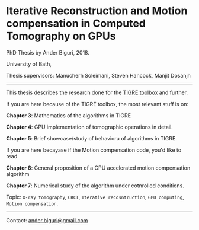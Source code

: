 
# Iterative Reconstruction and Motion compensation in Computed Tomography on GPUs

PhD Thesis by Ander Biguri, 2018.

University of Bath,

Thesis supervisors: Manucherh Soleimani, Steven Hancock, Manjit Dosanjh

----

This thesis describes the research done for the [TIGRE toolbox](https://github.com/CERN/TIGRE) and further.

If you are here because of the TIGRE toolbox, the most relevant stuff is on:

**Chapter 3**: Mathematics of the algorithms in TIGRE

**Chapter 4**: GPU implementation of tomographic operations in detail.

**Chapter 5**: Brief showcase/study of behavioru of algorithms in TIGRE.

If you are here becayase if the Motion compensation code, you'd like to read

**Chapter 6**: General proposition of a GPU accelerated motion compensation algorithm

**Chapter 7**: Numerical study of the algorithm under cotnrolled conditions.

Topic: `X-ray tomography`, `CBCT`, `Iterative recosntruction`, `GPU computing`, `Motion compensation`. 




----

Contact: ander.biguri@gmail.com
